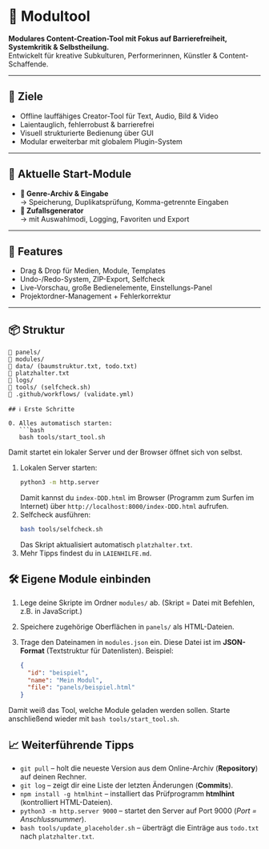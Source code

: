 # 🧰 Modultool

**Modulares Content-Creation-Tool mit Fokus auf Barrierefreiheit, Systemkritik & Selbstheilung.**  
Entwickelt für kreative Subkulturen, Performerinnen, Künstler & Content-Schaffende.

---

## 🎯 Ziele

- Offline lauffähiges Creator-Tool für Text, Audio, Bild & Video
- Laientauglich, fehlerrobust & barrierefrei
- Visuell strukturierte Bedienung über GUI
- Modular erweiterbar mit globalem Plugin-System

---

## 🧩 Aktuelle Start-Module

- **🎲 Genre-Archiv & Eingabe**  
  → Speicherung, Duplikatsprüfung, Komma-getrennte Eingaben  
- **🧠 Zufallsgenerator**  
  → mit Auswahlmodi, Logging, Favoriten und Export

---

## 🧠 Features

- Drag & Drop für Medien, Module, Templates
- Undo-/Redo-System, ZIP-Export, Selfcheck
- Live-Vorschau, große Bedienelemente, Einstellungs-Panel
- Projektordner-Management + Fehlerkorrektur

---

## 📦 Struktur

```text
📁 panels/
📁 modules/
📁 data/ (baumstruktur.txt, todo.txt)
📄 platzhalter.txt
📁 logs/
📁 tools/ (selfcheck.sh)
📁 .github/workflows/ (validate.yml)

## ℹ️ Erste Schritte

0. Alles automatisch starten:
   ```bash
   bash tools/start_tool.sh
   ```
   Damit startet ein lokaler Server und der Browser öffnet sich von selbst.
1. Lokalen Server starten:
   ```bash
   python3 -m http.server
   ```
   Damit kannst du `index-DDD.html` im Browser (Programm zum Surfen im Internet) über `http://localhost:8000/index-DDD.html` aufrufen.
2. Selfcheck ausführen:
   ```bash
   bash tools/selfcheck.sh
   ```
   Das Skript aktualisiert automatisch `platzhalter.txt`.
3. Mehr Tipps findest du in `LAIENHILFE.md`.

## 🛠 Eigene Module einbinden

1. Lege deine Skripte im Ordner `modules/` ab. (Skript = Datei mit Befehlen, z.B. in JavaScript.)
2. Speichere zugehörige Oberflächen in `panels/` als HTML-Dateien.
3. Trage den Dateinamen in `modules.json` ein. Diese Datei ist im **JSON-Format** (Textstruktur für Datenlisten). Beispiel:

   ```json
   {
     "id": "beispiel",
     "name": "Mein Modul",
     "file": "panels/beispiel.html"
   }
   ```

Damit weiß das Tool, welche Module geladen werden sollen. Starte anschließend wieder mit `bash tools/start_tool.sh`.

## 📈 Weiterführende Tipps

* `git pull` – holt die neueste Version aus dem Online-Archiv (**Repository**) auf deinen Rechner.
* `git log` – zeigt dir eine Liste der letzten Änderungen (**Commits**).
* `npm install -g htmlhint` – installiert das Prüfprogramm **htmlhint** (kontrolliert HTML-Dateien).
* `python3 -m http.server 9000` – startet den Server auf Port 9000 (*Port = Anschlussnummer*).
* `bash tools/update_placeholder.sh` – überträgt die Einträge aus `todo.txt` nach `platzhalter.txt`.
